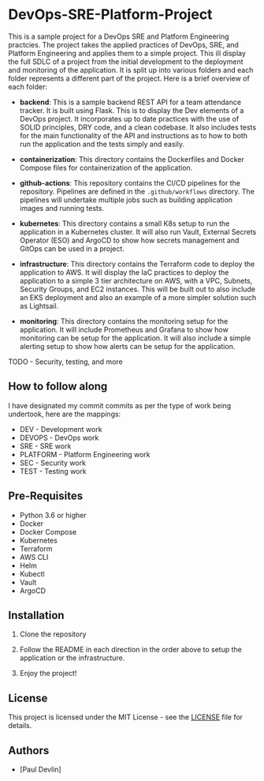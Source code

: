 # DevOps-SRE-Platform-Project

This is a sample project for a DevOps SRE and Platform Engineering practcies. The project takes the applied practices of DevOps, SRE, and Platform Engineering and applies them to a simple project. This ill display the full SDLC of a project from the initial development to the deployment and monitoring of the application. It is split up into various folders and each folder represents a different part of the project. Here is a brief overview of each folder:

- **backend**: This is a sample backend REST API for a team attendance tracker. It is built using Flask. This is to display the Dev elements of a DevOps project. It incorporates up to date practices with the use of SOLID principles, DRY code, and a clean codebase. It also includes tests for the main functionality of the API and instructions as to how to both run the application and the tests simply and easily.

- **containerization**: This directory contains the Dockerfiles and Docker Compose files for containerization of the application.

- **github-actions**: This repository contains the CI/CD pipelines for the repository. Pipelines are defined in the `.github/workflows` directory. The pipelines will undertake multiple jobs such as building application images and running tests.

- **kubernetes**: This directory contains a small K8s setup to run the application in a Kubernetes cluster. It will also run Vault, External Secrets Operator (ESO) and ArgoCD to show how secrets management and GitOps can be used in a project.

- **infrastructure**: This directory contains the Terraform code to deploy the application to AWS. It will display the IaC practices to deploy the application to a simple 3 tier architecture on AWS, with a VPC, Subnets, Security Groups, and EC2 instances. This will be built out to also include an EKS deployment and also an example of a more simpler solution such as Lightsail.

- **monitoring**: This directory contains the monitoring setup for the application. It will include Prometheus and Grafana to show how monitoring can be setup for the application. It will also include a simple alerting setup to show how alerts can be setup for the application.

TODO - Security, testing, and more

## How to follow along
I have designated my commit commits as per the type of work being undertook, here are the mappings:
- DEV - Development work
- DEVOPS - DevOps work
- SRE - SRE work
- PLATFORM - Platform Engineering work
- SEC - Security work
- TEST - Testing work

## Pre-Requisites

- Python 3.6 or higher
- Docker
- Docker Compose
- Kubernetes
- Terraform
- AWS CLI
- Helm
- Kubectl
- Vault
- ArgoCD

## Installation

1. Clone the repository

2. Follow the README in each direction in the order above to setup the application or the infrastructure.

3. Enjoy the project!

## License

This project is licensed under the MIT License - see the [LICENSE](LICENSE) file for details.

## Authors

- [Paul Devlin] 






